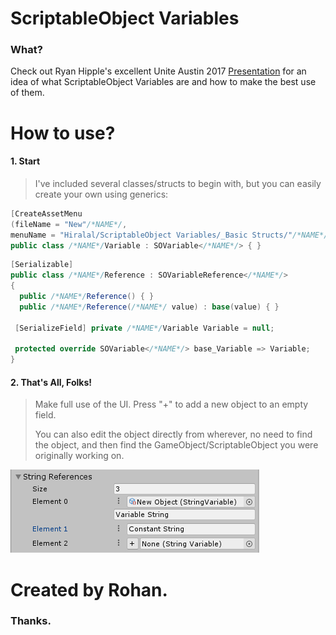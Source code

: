 
# ScriptableObject Variables

### What?

Check out Ryan Hipple's excellent Unite Austin 2017 [Presentation](https://youtu.be/raQ3iHhE_Kk?t=1057) for an idea of what ScriptableObject Variables are and how to make the best use of them.

# How to use?

#### 1. Start

>I've included several classes/structs to begin with, but you can easily create your own using generics:

```C#
[CreateAssetMenu
(fileName = "New"/*NAME*/,
menuName = "Hiralal/ScriptableObject Variables/_Basic Structs/"/*NAME*/)]  
public class /*NAME*/Variable : SOVariable</*NAME*/> { }
```
```C#
[Serializable]  
public class /*NAME*/Reference : SOVariableReference</*NAME*/>  
{   
  public /*NAME*/Reference() { }  
  public /*NAME*/Reference(/*NAME*/ value) : base(value) { }  
  
 [SerializeField] private /*NAME*/Variable Variable = null;  
 
 protected override SOVariable</*NAME*/> base_Variable => Variable;  
}
```

#### 2. That's All, Folks!

>Make full use of the UI.
>Press "+" to add a new object to an empty field.
>
>You can also edit the object directly from wherever, no need to find the object, and then find the GameObject/ScriptableObject you were originally working on.

![IMAGEPLACEHOLDER - image](images~/0.png)


# Created by Rohan.
### Thanks.